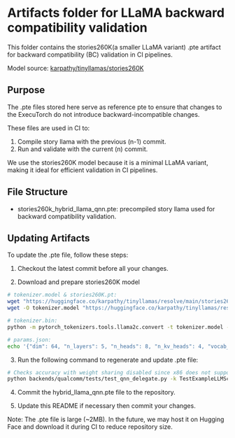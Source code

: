 # Artifacts folder for LLaMA backward compatibility validation
This folder contains the stories260K(a smaller LLaMA variant) .pte artifact for backward compatibility (BC) validation in CI pipelines.

Model source: [karpathy/tinyllamas/stories260K](https://huggingface.co/karpathy/tinyllamas/tree/main/stories260K)

## Purpose
The .pte files stored here serve as reference pte to ensure that changes to the ExecuTorch do not introduce backward-incompatible changes. 

These files are used in CI to:
1. Compile story llama with the previous (n-1) commit.
2. Run and validate with the current (n) commit.

We use the stories260K model because it is a minimal LLaMA variant, making it ideal for efficient validation in CI pipelines.

## File Structure
- stories260k_hybrid_llama_qnn.pte: precompiled story llama used for backward compatibility validation.
## Updating Artifacts
To update the .pte file, follow these steps:

1. Checkout the latest commit before all your changes.

2. Download and prepare stories260K model

```bash
# tokenizer.model & stories260K.pt:
wget "https://huggingface.co/karpathy/tinyllamas/resolve/main/stories260K/stories260K.pt"
wget -O tokenizer.model "https://huggingface.co/karpathy/tinyllamas/resolve/main/stories260K/tok512.model"

# tokenizer.bin:
python -m pytorch_tokenizers.tools.llama2c.convert -t tokenizer.model -o tokenizer.bin

# params.json:
echo '{"dim": 64, "n_layers": 5, "n_heads": 8, "n_kv_heads": 4, "vocab_size": 512, "multiple_of": 4, "max_seq_len": 512}' > params.json
```

3. Run the following command to regenerate and update .pte file: 

``` bash
# Checks accuracy with weight sharing disabled since x86 does not support weight sharing.
python backends/qualcomm/tests/test_qnn_delegate.py -k TestExampleLLMScript.test_llama_stories_260k --model SM8650 --build_folder build-x86/ --executorch_root . --artifact_dir ./examples/qualcomm/oss_scripts/llama/artifacts --llama_artifacts . --enable_x86_64 --compile_only

```
4. Commit the hybrid_llama_qnn.pte file to the repository.

5. Update this README if necessary then commit your changes.

Note: The .pte file is large (~2MB). In the future, we may host it on Hugging Face and download it during CI to reduce repository size.
